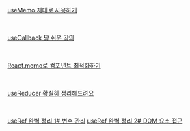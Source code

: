 [useMemo 제대로 사용하기](https://youtu.be/e-CnI8Q5RY4)

<br>

[useCallback 짱 쉬운 강의](https://youtu.be/XfUF9qLa3mU)

<br>

[React.memo로 컴포넌트 최적화하기](https://youtu.be/oqUgcxwrnSY)

<br>

[useReducer 확실히 정리해드려요](https://youtu.be/tdORpiegLg0)

<br>

[useRef 완벽 정리 1# 변수 관리](https://youtu.be/VxqZrL4FLz8)
[useRef 완벽 정리 2# DOM 요소 접근](https://youtu.be/EMK8oUUwP5Q)
